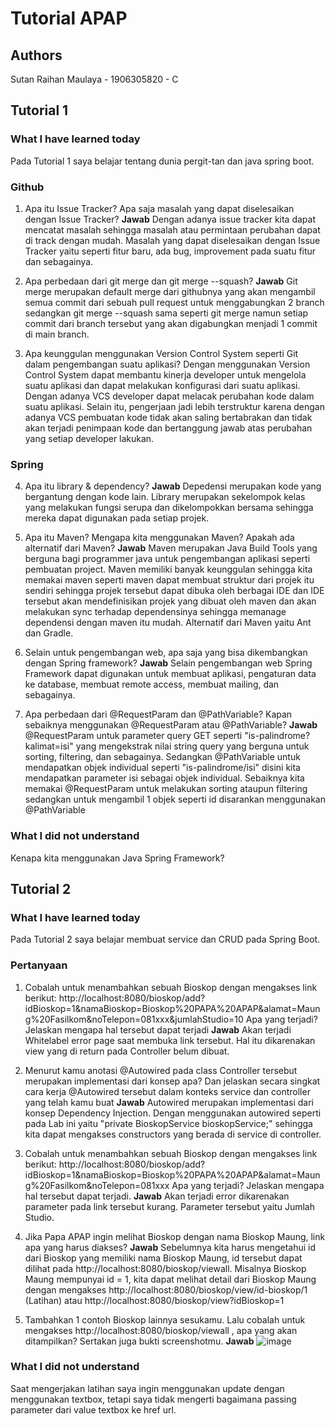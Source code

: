 # Tutorial APAP
## Authors
Sutan Raihan Maulaya - 1906305820 - C

## Tutorial 1
### What I have learned today
Pada Tutorial 1 saya belajar tentang dunia pergit-tan dan java spring boot.

### Github
1. Apa itu Issue Tracker? Apa saja masalah yang dapat diselesaikan dengan Issue Tracker?
**Jawab**
Dengan adanya issue tracker kita dapat mencatat masalah sehingga masalah atau permintaan perubahan dapat di track dengan mudah. Masalah yang dapat diselesaikan dengan Issue Tracker yaitu seperti fitur baru, ada bug, improvement pada suatu fitur dan sebagainya.

2. Apa perbedaan dari git merge dan git merge --squash?
**Jawab**
Git merge merupakan default merge dari githubnya yang akan mengambil semua commit dari sebuah pull request untuk menggabungkan 2 branch sedangkan git merge --squash sama seperti git merge namun setiap commit dari branch tersebut yang akan digabungkan menjadi 1 commit di main branch.

3. Apa keunggulan menggunakan Version Control System seperti Git dalam pengembangan
suatu aplikasi?
Dengan menggunakan Version Control System dapat membantu kinerja developer untuk mengelola suatu aplikasi dan dapat melakukan konfigurasi dari suatu aplikasi. Dengan adanya VCS developer dapat melacak perubahan kode dalam suatu aplikasi. Selain itu, pengerjaan jadi lebih terstruktur karena dengan adanya VCS pembuatan kode tidak akan saling bertabrakan dan tidak akan terjadi penimpaan kode dan bertanggung jawab atas perubahan yang setiap developer lakukan.  

### Spring
4. Apa itu library & dependency?
**Jawab**
Depedensi merupakan kode yang bergantung dengan kode lain. Library merupakan sekelompok kelas yang melakukan fungsi serupa dan dikelompokkan bersama sehingga mereka dapat digunakan pada setiap projek.

5. Apa itu Maven? Mengapa kita menggunakan Maven? Apakah ada alternatif dari Maven?
**Jawab**
Maven merupakan Java Build Tools yang berguna bagi programmer java untuk pengembangan aplikasi seperti pembuatan project. Maven memiliki banyak keunggulan sehingga kita memakai maven seperti maven dapat membuat struktur dari projek itu sendiri sehingga projek tersebut dapat dibuka oleh berbagai IDE dan IDE tersebut akan mendefinisikan projek yang dibuat oleh maven dan akan melakukan sync terhadap dependensinya sehingga memanage dependensi dengan maven itu mudah. Alternatif dari Maven yaitu Ant dan Gradle. 

6. Selain untuk pengembangan web, apa saja yang bisa dikembangkan dengan Spring
framework?
**Jawab**
Selain pengembangan web Spring Framework dapat digunakan untuk membuat aplikasi, pengaturan data ke database, membuat remote access, membuat mailing, dan sebagainya.

7. Apa perbedaan dari @RequestParam dan @PathVariable? Kapan sebaiknya
menggunakan @RequestParam atau @PathVariable?
**Jawab**
@RequestParam untuk parameter query GET seperti "is-palindrome?kalimat=isi" yang mengekstrak nilai string query yang berguna untuk sorting, filtering, dan sebagainya. Sedangkan @PathVariable untuk mendapatkan objek individual seperti "is-palindrome/isi" disini kita mendapatkan parameter isi sebagai objek individual. Sebaiknya kita memakai @RequestParam untuk melakukan sorting ataupun filtering sedangkan untuk mengambil 1 objek seperti id disarankan menggunakan @PathVariable

### What I did not understand
Kenapa kita menggunakan Java Spring Framework?

## Tutorial 2
### What I have learned today
Pada Tutorial 2 saya belajar membuat service dan CRUD pada Spring Boot.

### Pertanyaan
1. Cobalah untuk menambahkan sebuah Bioskop dengan mengakses link berikut: http://localhost:8080/bioskop/add?idBioskop=1&namaBioskop=Bioskop%20PAPA%20APAP&alamat=Maung%20Fasilkom&noTelepon=081xxx&jumlahStudio=10 
Apa yang terjadi? Jelaskan mengapa hal tersebut dapat terjadi
**Jawab**
Akan terjadi Whitelabel error page saat membuka link tersebut. Hal itu dikarenakan view yang di return pada Controller belum dibuat.

2. Menurut kamu anotasi @Autowired pada class Controller tersebut
merupakan implementasi dari konsep apa? Dan jelaskan secara singkat cara kerja
@Autowired tersebut dalam konteks service dan controller yang telah kamu buat
**Jawab**
Autowired merupakan implementasi dari konsep Dependency Injection. Dengan menggunakan autowired seperti pada Lab ini yaitu "private BioskopService bioskopService;" sehingga kita dapat mengakses constructors yang berada di service di controller.

3. Cobalah untuk menambahkan sebuah Bioskop dengan mengakses link
berikut: http://localhost:8080/bioskop/add?idBioskop=1&namaBioskop=Bioskop%20PAPA%20APAP&alamat=Maung%20Fasilkom&noTelepon=081xxx Apa yang terjadi? Jelaskan
mengapa hal tersebut dapat terjadi.
**Jawab**
Akan terjadi error dikarenakan parameter pada link tersebut kurang. Parameter tersebut yaitu Jumlah Studio.

4. Jika Papa APAP ingin melihat Bioskop dengan nama Bioskop Maung, link apa yang harus diakses?
**Jawab**
Sebelumnya kita harus mengetahui id dari Bioskop yang memiliki nama Bioskop Maung, id tersebut dapat dilihat pada http://localhost:8080/bioskop/viewall. Misalnya Bioskop Maung mempunyai id = 1, kita dapat melihat detail dari Bioskop Maung dengan mengakses http://localhost:8080/bioskop/view/id-bioskop/1 (Latihan) atau http://localhost:8080/bioskop/view?idBioskop=1

5. Tambahkan 1 contoh Bioskop lainnya sesukamu. Lalu cobalah untuk mengakses http://localhost:8080/bioskop/viewall , apa yang akan ditampilkan? Sertakan
juga bukti screenshotmu.
**Jawab**
![image](https://user-images.githubusercontent.com/71779362/133429376-e2f861cf-1203-4f39-851b-e50758bec684.png)

### What I did not understand
Saat mengerjakan latihan saya ingin menggunakan update dengan menggunakan textbox, tetapi saya tidak mengerti bagaimana passing parameter dari value textbox ke href url.









